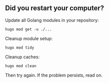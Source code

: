 ## Did you restart your computer?

Update all Golang modules in your repository:

```shell
hugo mod get -u ./...
```

Cleanup module setup:

```shell
hugo mod tidy
```

Cleanup caches:

```shell
hugo mod clean
```

Then try again. If the problem persists, read on.
